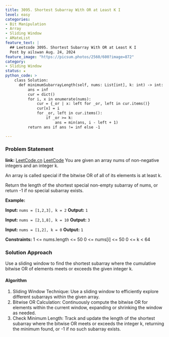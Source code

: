 ```yaml
---
title: 3095. Shortest Subarray With OR at Least K I
level: easy
categories:
- Bit Manipulation
- Array
- Sliding Window
- AMateList
feature_text: |
  ## Leetcode 3095. Shortest Subarray With OR at Least K I
  Post by ailswan Aug. 24, 2024
feature_image: "https://picsum.photos/2560/600?image=872"
category:
- Sliding Window
status: ★
python_code: >
    class Solution:
      def minimumSubarrayLength(self, nums: List[int], k: int) -> int:
          ans = inf
          cur = dict()
          for i, x in enumerate(nums):
              cur = {_or | x: left for _or, left in cur.items()}
              cur[x] = i
              for _or, left in cur.items():
                  if _or >= k:
                      ans = min(ans, i - left + 1)
          return ans if ans != inf else -1

---
```


### Problem Statement
**link:**
[LeetCode.cn](https://leetcode.cn/problems/shortest-subarray-with-or-at-least-k-i/)
[LeetCode](https://leetcode.com/shortest-subarray-with-or-at-least-k-i/)
You are given an array nums of non-negative integers and an integer k.

An array is called special if the bitwise OR of all of its elements is at least k.

Return the length of the shortest special non-empty 
subarray
 of nums, or return -1 if no special subarray exists.


**Example:**

**Input:** `nums = [1,2,3], k = 2`
**Output:** `1`

**Input:** `nums = [2,1,8], k = 10`
**Output:** `3`

**Input:** `nums = [1,2], k = 0`
**Output:** `1`


**Constraints:**
1 <= nums.length <= 50
0 <= nums[i] <= 50
0 <= k < 64

### Solution Approach
Use a sliding window to find the shortest subarray where the cumulative bitwise OR of elements meets or exceeds the given integer k.

#### Algorithm
1. Sliding Window Technique: Use a sliding window to efficiently explore different subarrays within the given array.
2. Bitwise OR Calculation: Continuously compute the bitwise OR for elements within the current window, expanding or shrinking the window as needed.
3. Check Minimum Length: Track and update the length of the shortest subarray where the bitwise OR meets or exceeds the integer k, returning the minimum found, or -1 if no such subarray exists.
